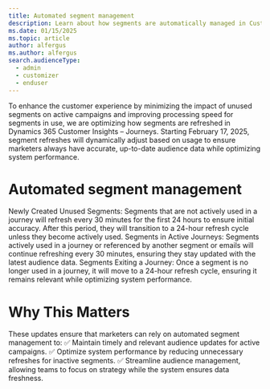 ```yaml
---
title: Automated segment management
description: Learn about how segments are automatically managed in Customer Insights - Journeys.
ms.date: 01/15/2025
ms.topic: article
author: alfergus
ms.author: alfergus
search.audienceType: 
  - admin
  - customizer
  - enduser
---
```


To enhance the customer experience by minimizing the impact of unused segments on active campaigns and improving processing speed for segments in use, we are optimizing how segments are refreshed in Dynamics 365 Customer Insights – Journeys.
Starting February 17, 2025, segment refreshes will dynamically adjust based on usage to ensure marketers always have accurate, up-to-date audience data while optimizing system performance.

# Automated segment management
Newly Created Unused Segments: Segments that are not actively used in a journey will refresh every 30 minutes for the first 24 hours to ensure initial accuracy. 
After this period, they will transition to a 24-hour refresh cycle unless they become actively used.
Segments in Active Journeys: Segments actively used in a journey or referenced by another segment or emails will continue refreshing every 30 minutes, ensuring they stay updated with the latest audience data.
Segments Exiting a Journey: Once a segment is no longer used in a journey, it will move to a 24-hour refresh cycle, ensuring it remains relevant while optimizing system performance.

# Why This Matters
These updates ensure that marketers can rely on automated segment management to:
✅ Maintain timely and relevant audience updates for active campaigns.
✅ Optimize system performance by reducing unnecessary refreshes for inactive segments.
✅ Streamline audience management, allowing teams to focus on strategy while the system ensures data freshness.
